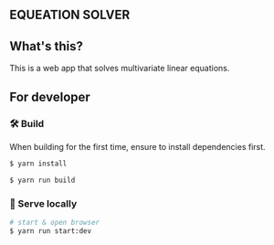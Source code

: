 EQUEATION SOLVER
--

## What's this?

This is a web app that solves multivariate linear equations.

## For developer

### 🛠️ Build

When building for the first time, ensure to install dependencies first.

```sh
$ yarn install
```

```sh
$ yarn run build
```

### 🔬 Serve locally

```sh
# start & open browser
$ yarn run start:dev
```
